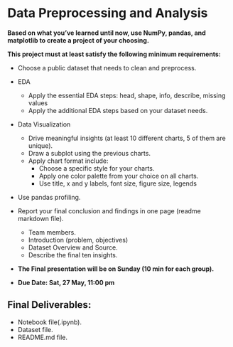 # Data Preprocessing and Analysis

**Based on what you’ve learned until now, use NumPy, pandas, and matplotlib to create a project of your choosing.**

**This project must at least satisfy the following minimum requirements:**

- Choose a public dataset that needs to clean and preprocess.
- EDA
    - Apply the essential EDA steps: head, shape, info, describe, missing values
    - Apply the additional EDA steps based on your dataset needs.
- Data Visualization
    - Drive meaningful insights (at least 10 different charts, 5 of them are unique).
    - Draw a subplot using the previous charts.
    - Apply chart format include:
        - Choose a specific style for your charts.
        - Apply one color palette from your choice on all charts.
        - Use title, x and y labels, font size, figure size, legends
- Use pandas profiling.
- Report your final conclusion and findings in one page (readme markdown file).
    - Team members.
    - Introduction (problem, objectives)
    - Dataset Overview and Source.
    - Describe the final ten insights.


- **The Final presentation will be on Sunday (10 min for each group).**
- **Due Date: Sat, 27 May, 11:00 pm**
## Final Deliverables:
- Notebook file(.ipynb).
- Dataset file.
- README.md file.
